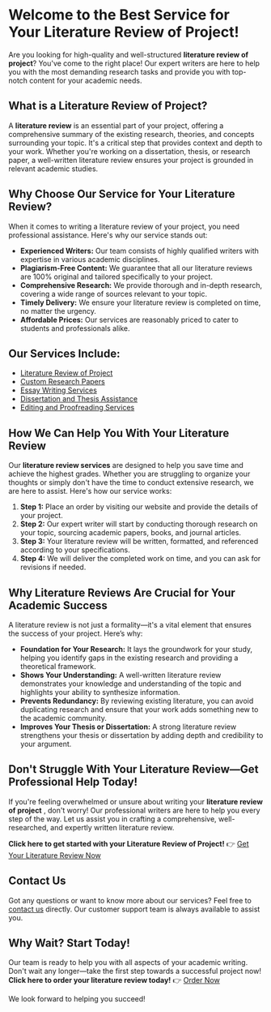 # Welcome to the Best Service for Your Literature Review of Project!

Are you looking for high-quality and well-structured **literature review of project**? You've come to the right place! Our expert writers are here to help you with the most demanding research tasks and provide you with top-notch content for your academic needs.

## What is a Literature Review of Project?

A **literature review** is an essential part of your project, offering a comprehensive summary of the existing research, theories, and concepts surrounding your topic. It's a critical step that provides context and depth to your work. Whether you're working on a dissertation, thesis, or research paper, a well-written literature review ensures your project is grounded in relevant academic studies.

## Why Choose Our Service for Your Literature Review?

When it comes to writing a literature review of your project, you need professional assistance. Here's why our service stands out:

- **Experienced Writers:** Our team consists of highly qualified writers with expertise in various academic disciplines.
- **Plagiarism-Free Content:** We guarantee that all our literature reviews are 100% original and tailored specifically to your project.
- **Comprehensive Research:** We provide thorough and in-depth research, covering a wide range of sources relevant to your topic.
- **Timely Delivery:** We ensure your literature review is completed on time, no matter the urgency.
- **Affordable Prices:** Our services are reasonably priced to cater to students and professionals alike.

## Our Services Include:

- [Literature Review of Project](https://tinyurl.com/topessay?keyword=literature+review+of+project)
- [Custom Research Papers](https://tinyurl.com/topessay?keyword=literature+review+of+project)
- [Essay Writing Services](https://tinyurl.com/topessay?keyword=literature+review+of+project)
- [Dissertation and Thesis Assistance](https://tinyurl.com/topessay?keyword=literature+review+of+project)
- [Editing and Proofreading Services](https://tinyurl.com/topessay?keyword=literature+review+of+project)

## How We Can Help You With Your Literature Review

Our **literature review services** are designed to help you save time and achieve the highest grades. Whether you are struggling to organize your thoughts or simply don't have the time to conduct extensive research, we are here to assist. Here's how our service works:

1. **Step 1:** Place an order by visiting our website and provide the details of your project.
2. **Step 2:** Our expert writer will start by conducting thorough research on your topic, sourcing academic papers, books, and journal articles.
3. **Step 3:** Your literature review will be written, formatted, and referenced according to your specifications.
4. **Step 4:** We will deliver the completed work on time, and you can ask for revisions if needed.

## Why Literature Reviews Are Crucial for Your Academic Success

A literature review is not just a formality—it's a vital element that ensures the success of your project. Here’s why:

- **Foundation for Your Research:** It lays the groundwork for your study, helping you identify gaps in the existing research and providing a theoretical framework.
- **Shows Your Understanding:** A well-written literature review demonstrates your knowledge and understanding of the topic and highlights your ability to synthesize information.
- **Prevents Redundancy:** By reviewing existing literature, you can avoid duplicating research and ensure that your work adds something new to the academic community.
- **Improves Your Thesis or Dissertation:** A strong literature review strengthens your thesis or dissertation by adding depth and credibility to your argument.

## Don't Struggle With Your Literature Review—Get Professional Help Today!

If you're feeling overwhelmed or unsure about writing your **literature review of project** , don't worry! Our professional writers are here to help you every step of the way. Let us assist you in crafting a comprehensive, well-researched, and expertly written literature review.

**Click here to get started with your Literature Review of Project!** 👉 [Get Your Literature Review Now](https://tinyurl.com/topessay?keyword=literature+review+of+project)

## Contact Us

Got any questions or want to know more about our services? Feel free to [contact us](https://tinyurl.com/topessay?keyword=literature+review+of+project) directly. Our customer support team is always available to assist you.

## Why Wait? Start Today!

Our team is ready to help you with all aspects of your academic writing. Don't wait any longer—take the first step towards a successful project now! **Click here to order your literature review today!** 👉 [Order Now](https://tinyurl.com/topessay?keyword=literature+review+of+project)

We look forward to helping you succeed!
